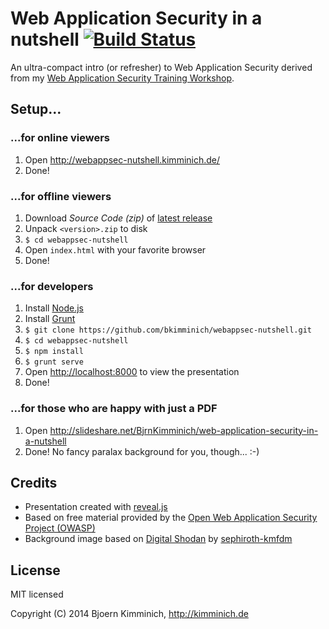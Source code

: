 # Web Application Security in a nutshell [![Build Status](https://travis-ci.org/bkimminich/webappsec-nutshell.png?branch=master)](https://travis-ci.org/bkimminich/webappsec-nutshell)

An ultra-compact intro (or refresher) to Web Application Security derived from my [Web Application Security Training Workshop](http://de.slideshare.net/BjrnKimminich/web-application-security-21684264). 

## Setup...

### ...for online viewers

1. Open <http://webappsec-nutshell.kimminich.de/>
2. Done!

### ...for offline viewers

1. Download _Source Code (zip)_ of [latest release](https://github.com/bkimminich/webappsec-nutshell/releases/latest)
2. Unpack ```<version>.zip``` to disk
3. ```$ cd webappsec-nutshell```
4. Open ```index.html``` with your favorite browser
5. Done!

### ...for developers

1. Install [Node.js](http://nodejs.org/)
2. Install [Grunt](http://gruntjs.com/getting-started#installing-the-cli)
3. ```$ git clone https://github.com/bkimminich/webappsec-nutshell.git```
4. ```$ cd webappsec-nutshell```
5. ```$ npm install```
6. ```$ grunt serve```
7. Open <http://localhost:8000> to view the presentation
8. Done!

### ...for those who are happy with just a PDF

1. Open <http://slideshare.net/BjrnKimminich/web-application-security-in-a-nutshell>
2. Done! No fancy paralax background for you, though... :-)

## Credits

- Presentation created with [reveal.js](https://github.com/hakimel/reveal.js)
- Based on free material provided by the [Open Web Application Security Project (OWASP)](https://owasp.org)
- Background image based on [Digital Shodan](http://sephiroth-kmfdm.deviantart.com/art/Digital-Shodan-56013493) by [sephiroth-kmfdm](http://sephiroth-kmfdm.deviantart.com/)

## License

MIT licensed

Copyright (C) 2014 Bjoern Kimminich, http://kimminich.de
